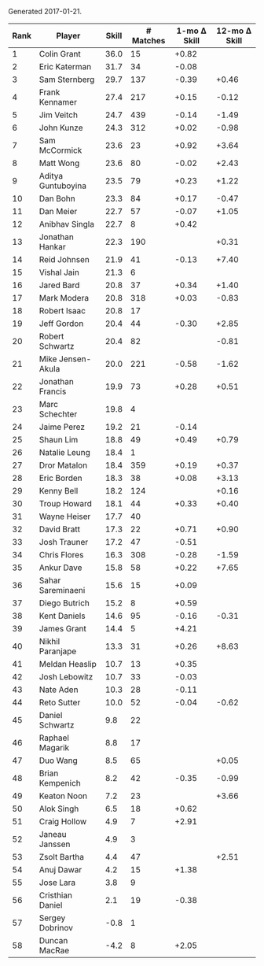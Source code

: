 Generated 2017-01-21.

| Rank | Player             | Skill | # Matches | 1-mo Δ Skill | 12-mo Δ Skill |
|------|--------------------|-------|-----------|--------------|---------------|
|    1 | Colin Grant        |  36.0 |        15 |        +0.82 |               |
|    2 | Eric Katerman      |  31.7 |        34 |        -0.08 |               |
|    3 | Sam Sternberg      |  29.7 |       137 |        -0.39 |         +0.46 |
|    4 | Frank Kennamer     |  27.4 |       217 |        +0.15 |         -0.12 |
|    5 | Jim Veitch         |  24.7 |       439 |        -0.14 |         -1.49 |
|    6 | John Kunze         |  24.3 |       312 |        +0.02 |         -0.98 |
|    7 | Sam McCormick      |  23.6 |        23 |        +0.92 |         +3.64 |
|    8 | Matt Wong          |  23.6 |        80 |        -0.02 |         +2.43 |
|    9 | Aditya Guntuboyina |  23.5 |        79 |        +0.23 |         +1.22 |
|   10 | Dan Bohn           |  23.3 |        84 |        +0.17 |         -0.47 |
|   11 | Dan Meier          |  22.7 |        57 |        -0.07 |         +1.05 |
|   12 | Anibhav Singla     |  22.7 |         8 |        +0.42 |               |
|   13 | Jonathan Hankar    |  22.3 |       190 |              |         +0.31 |
|   14 | Reid Johnsen       |  21.9 |        41 |        -0.13 |         +7.40 |
|   15 | Vishal Jain        |  21.3 |         6 |              |               |
|   16 | Jared Bard         |  20.8 |        37 |        +0.34 |         +1.40 |
|   17 | Mark Modera        |  20.8 |       318 |        +0.03 |         -0.83 |
|   18 | Robert Isaac       |  20.8 |        17 |              |               |
|   19 | Jeff Gordon        |  20.4 |        44 |        -0.30 |         +2.85 |
|   20 | Robert Schwartz    |  20.4 |        82 |              |         -0.81 |
|   21 | Mike Jensen-Akula  |  20.0 |       221 |        -0.58 |         -1.62 |
|   22 | Jonathan Francis   |  19.9 |        73 |        +0.28 |         +0.51 |
|   23 | Marc Schechter     |  19.8 |         4 |              |               |
|   24 | Jaime Perez        |  19.2 |        21 |        -0.14 |               |
|   25 | Shaun Lim          |  18.8 |        49 |        +0.49 |         +0.79 |
|   26 | Natalie Leung      |  18.4 |         1 |              |               |
|   27 | Dror Matalon       |  18.4 |       359 |        +0.19 |         +0.37 |
|   28 | Eric Borden        |  18.3 |        38 |        +0.08 |         +3.13 |
|   29 | Kenny Bell         |  18.2 |       124 |              |         +0.16 |
|   30 | Troup Howard       |  18.1 |        44 |        +0.33 |         +0.40 |
|   31 | Wayne Heiser       |  17.7 |        40 |              |               |
|   32 | David Bratt        |  17.3 |        22 |        +0.71 |         +0.90 |
|   33 | Josh Trauner       |  17.2 |        47 |        -0.51 |               |
|   34 | Chris Flores       |  16.3 |       308 |        -0.28 |         -1.59 |
|   35 | Ankur Dave         |  15.8 |        58 |        +0.22 |         +7.65 |
|   36 | Sahar Sareminaeni  |  15.6 |        15 |        +0.09 |               |
|   37 | Diego Butrich      |  15.2 |         8 |        +0.59 |               |
|   38 | Kent Daniels       |  14.6 |        95 |        -0.16 |         -0.31 |
|   39 | James Grant        |  14.4 |         5 |        +4.21 |               |
|   40 | Nikhil Paranjape   |  13.3 |        31 |        +0.26 |         +8.63 |
|   41 | Meldan Heaslip     |  10.7 |        13 |        +0.35 |               |
|   42 | Josh Lebowitz      |  10.7 |        33 |        -0.03 |               |
|   43 | Nate Aden          |  10.3 |        28 |        -0.11 |               |
|   44 | Reto Sutter        |  10.0 |        52 |        -0.04 |         -0.62 |
|   45 | Daniel Schwartz    |   9.8 |        22 |              |               |
|   46 | Raphael Magarik    |   8.8 |        17 |              |               |
|   47 | Duo Wang           |   8.5 |        65 |              |         +0.05 |
|   48 | Brian Kempenich    |   8.2 |        42 |        -0.35 |         -0.99 |
|   49 | Keaton Noon        |   7.2 |        23 |              |         +3.66 |
|   50 | Alok Singh         |   6.5 |        18 |        +0.62 |               |
|   51 | Craig Hollow       |   4.9 |         7 |        +2.91 |               |
|   52 | Janeau Janssen     |   4.9 |         3 |              |               |
|   53 | Zsolt Bartha       |   4.4 |        47 |              |         +2.51 |
|   54 | Anuj Dawar         |   4.2 |        15 |        +1.38 |               |
|   55 | Jose Lara          |   3.8 |         9 |              |               |
|   56 | Cristhian Daniel   |   2.1 |        19 |        -0.38 |               |
|   57 | Sergey Dobrinov    |  -0.8 |         1 |              |               |
|   58 | Duncan MacRae      |  -4.2 |         8 |        +2.05 |               |